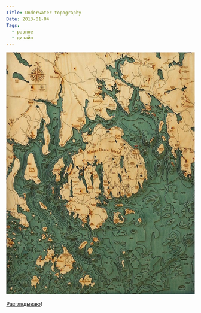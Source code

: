 ```yaml
---
Title: Underwater topography
Date: 2013-01-04
Tags:
  - разное
  - дизайн
---
```


![map-7.jpg](images/map-7.jpg)

[Разглядываю][1]!

[1]: https://www.thisiscolossal.com/2013/01/explore-the-underwater-topography-of-north-american-lakes-with-these-laser-cut-wood-maps-by-below-the-boat/